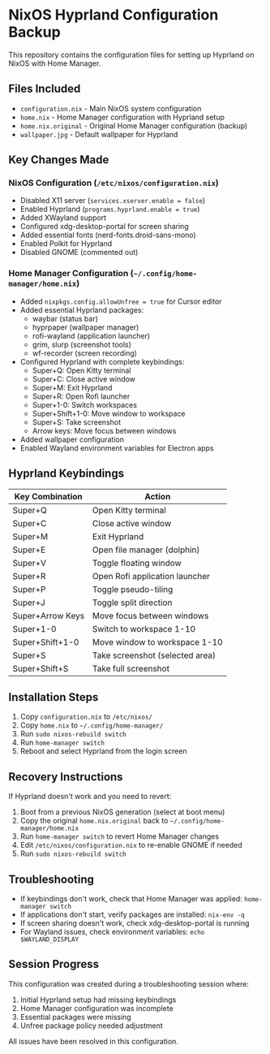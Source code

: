 # NixOS Hyprland Configuration Backup

This repository contains the configuration files for setting up Hyprland on NixOS with Home Manager.

## Files Included

- `configuration.nix` - Main NixOS system configuration
- `home.nix` - Home Manager configuration with Hyprland setup
- `home.nix.original` - Original Home Manager configuration (backup)
- `wallpaper.jpg` - Default wallpaper for Hyprland

## Key Changes Made

### NixOS Configuration (`/etc/nixos/configuration.nix`)
- Disabled X11 server (`services.xserver.enable = false`)
- Enabled Hyprland (`programs.hyprland.enable = true`)
- Added XWayland support
- Configured xdg-desktop-portal for screen sharing
- Added essential fonts (nerd-fonts.droid-sans-mono)
- Enabled Polkit for Hyprland
- Disabled GNOME (commented out)

### Home Manager Configuration (`~/.config/home-manager/home.nix`)
- Added `nixpkgs.config.allowUnfree = true` for Cursor editor
- Added essential Hyprland packages:
  - waybar (status bar)
  - hyprpaper (wallpaper manager)
  - rofi-wayland (application launcher)
  - grim, slurp (screenshot tools)
  - wf-recorder (screen recording)
- Configured Hyprland with complete keybindings:
  - Super+Q: Open Kitty terminal
  - Super+C: Close active window
  - Super+M: Exit Hyprland
  - Super+R: Open Rofi launcher
  - Super+1-0: Switch workspaces
  - Super+Shift+1-0: Move window to workspace
  - Super+S: Take screenshot
  - Arrow keys: Move focus between windows
- Added wallpaper configuration
- Enabled Wayland environment variables for Electron apps

## Hyprland Keybindings

| Key Combination | Action |
|----------------|--------|
| Super+Q | Open Kitty terminal |
| Super+C | Close active window |
| Super+M | Exit Hyprland |
| Super+E | Open file manager (dolphin) |
| Super+V | Toggle floating window |
| Super+R | Open Rofi application launcher |
| Super+P | Toggle pseudo-tiling |
| Super+J | Toggle split direction |
| Super+Arrow Keys | Move focus between windows |
| Super+1-0 | Switch to workspace 1-10 |
| Super+Shift+1-0 | Move window to workspace 1-10 |
| Super+S | Take screenshot (selected area) |
| Super+Shift+S | Take full screenshot |

## Installation Steps

1. Copy `configuration.nix` to `/etc/nixos/`
2. Copy `home.nix` to `~/.config/home-manager/`
3. Run `sudo nixos-rebuild switch`
4. Run `home-manager switch`
5. Reboot and select Hyprland from the login screen

## Recovery Instructions

If Hyprland doesn't work and you need to revert:

1. Boot from a previous NixOS generation (select at boot menu)
2. Copy the original `home.nix.original` back to `~/.config/home-manager/home.nix`
3. Run `home-manager switch` to revert Home Manager changes
4. Edit `/etc/nixos/configuration.nix` to re-enable GNOME if needed
5. Run `sudo nixos-rebuild switch`

## Troubleshooting

- If keybindings don't work, check that Home Manager was applied: `home-manager switch`
- If applications don't start, verify packages are installed: `nix-env -q`
- If screen sharing doesn't work, check xdg-desktop-portal is running
- For Wayland issues, check environment variables: `echo $WAYLAND_DISPLAY`

## Session Progress

This configuration was created during a troubleshooting session where:
1. Initial Hyprland setup had missing keybindings
2. Home Manager configuration was incomplete
3. Essential packages were missing
4. Unfree package policy needed adjustment

All issues have been resolved in this configuration.
